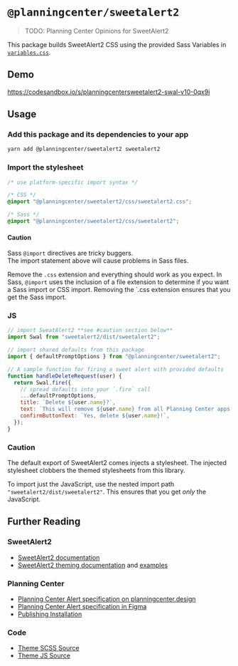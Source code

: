 # `@planningcenter/sweetalert2`

> TODO: Planning Center Opinions for SweetAlert2

This package builds SweetAlert2 CSS using the provided Sass Variables in [`variables.css`](https://github.com/sweetalert2/sweetalert2/blob/master/src/variables.scss).

## Demo

https://codesandbox.io/s/planningcentersweetalert2-swal-v10-0qx9i

## Usage

### Add this package and its dependencies to your app

```bash
yarn add @planningcenter/sweetalert2 sweetalert2
```

### Import the stylesheet

```css
/* use platform-specific import syntax */

/* CSS */
@import "@planningcenter/sweetalert2/css/sweetalert2.css";

/* Sass */
@import "@planningcenter/sweetalert2/css/sweetalert2";
```

#### Caution

Sass `@import` directives are tricky buggers.  
The import statement above will cause problems in Sass files.

Remove the `.css` extension and everything should work as you expect. In Sass, `@import` uses the inclusion of a file extension to determine if you want a Sass import or CSS import. Removing the `.css extension ensures that you get the Sass import.

### JS

```js
// import SweatAlert2 **see #caution section below**
import Swal from "sweetalert2/dist/sweetalert2";

// import shared defaults from this package
import { defaultPromptOptions } from "@planningcenter/sweetalert2";

// A sample function for firing a sweet alert with provided defaults
function handleDeleteRequest(user) {
  return Swal.fire({
    // spread defaults into your `.fire` call
    ...defaultPromptOptions,
    title: `Delete ${user.name}?`,
    text: `This will remove ${user.name} from all Planning Center apps. Their activity will be lost. You cannot un-delete ${user.name}.`,
    confirmButtonText: `Yes, delete ${user.name}!`,
  });
}
```

### Caution

The default export of SweetAlert2 comes injects a stylesheet. The injected stylesheet clobbers the themed stylesheets from this library.

To import just the JavaScript, use the nested import path `"sweetalert2/dist/sweetalert2"`. This ensures that you get _only_ the JavaScript.

## Further Reading

### SweetAlert2

- [SweetAlert2 documentation](https://sweetalert2.github.io)
- [SweetAlert2 theming documentation](https://sweetalert2.github.io/#themes) and [examples](https://github.com/sweetalert2/sweetalert2-themes)

### Planning Center

- [Planning Center Alert specification on planningcenter.design](https://planningcenter.design/alerts)
- [Planning Center Alert specification in Figma](https://www.figma.com/file/V8Ajrhr3jwzatZvkpqNKaK/Alerts?node-id=0%3A1)
- [Publishing Installation](https://github.com/ministrycentered/publishing/pull/568)

### Code

- [Theme SCSS Source](./src/sweetalert2.scss)
- [Theme JS Source](./src/sweetalert2.js)
